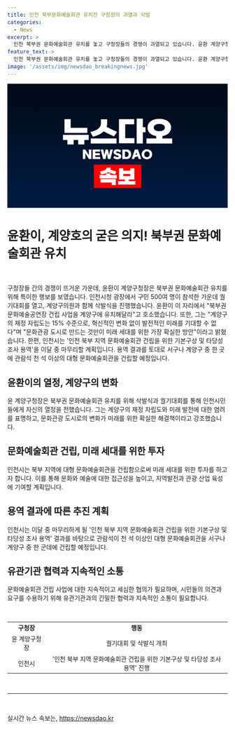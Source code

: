 ```yaml
---
title: 인천 북부문화예술회관 유치전 구청장의 과열과 삭발
categories:
  - News
excerpt: >
  인천 북부권 문화예술회관 유치를 놓고 구청장들의 경쟁이 과열되고 있습니다. 윤환 계양구청장은 궐기대회에서 북부권 문화예술공연장 건립을 계양구에 유치를 촉구하며, 계양구의 재정 자립과 미래 세대를 위한 중요성을 강조했습니다. 이에 인천시는 북부 지역 문화예술회관 건립을 위한 조사를 진행 중이며, 대형 문화예술회관 건립 계획을 추진할 예정입니다.
feature_text: >
  인천 북부권 문화예술회관 유치를 놓고 구청장들의 경쟁이 과열되고 있습니다. 윤환 계양구청장은 궐기대회에서 북부권 문화예술공연장 건립을 계양구에 유치를 촉구하며, 계양구의 재정 자립과 미래 세대를 위한 중요성을 강조했습니다. 이에 인천시는 북부 지역 문화예술회관 건립을 위한 조사를 진행 중이며, 대형 문화예술회관 건립 계획을 추진할 예정입니다.
image: '/assets/img/newsdao_breakingnews.jpg'
---
```


<p><img src="/assets/img/newsdao_breakingnews.jpg" alt="flaretime 속보" /></p>

<h1>윤환이, 계양호의 굳은 의지! 북부권 문화예술회관 유치</h1>

<p data-ke-size="size16">&nbsp;</p>

<p>구청장들 간의 경쟁이 뜨거운 가운데, 윤환이 계양구청장은 북부권 문화예술회관 유치를 위해 특이한 행보를 보였습니다. 인천시청 광장에서 구민 500여 명이 참석한 가운데 궐기대회를 열고, 계양구의원과 함께 삭발식을 진행했습니다. 윤환이 이 자리에서 "북부권 문화예술공연장 건립 사업을 계양구에 유치해달라"고 호소했습니다. 또한, 그는 "계양구의 재정 자립도는 15% 수준으로, 혁신적인 변화 없이 발전적인 미래를 기대할 수 없다"며 "문화관광 도시로 만드는 것만이 미래 세대를 위한 가장 확실한 방안"이라고 밝혔습니다. 한편, 인천시는 '인천 북부 지역 문화예술회관 건립을 위한 기본구상 및 타당성 조사 용역'을 이달 중 마무리할 계획입니다. 용역 결과를 토대로 서구나 계양구 중 한 곳에 관람석 천 석 이상의 대형 문화예술회관을 건립할 예정입니다.</p>

<p data-ke-size="size16"></p>

<h2 data-ke-size="size26">윤환이의 열정, 계양구의 변화</h2>

<p data-ke-size="size16">윤 계양구청장은 북부권 문화예술회관 유치를 위해 삭발식과 궐기대회를 통해 인천시민들에게 자신의 열정을 전했습니다. 그는 계양구의 재정 자립도와 미래 발전에 대한 염려를 표명하고, 문화관광 도시로의 변화가 미래를 위한 확실한 해결책이라고 강조했습니다.</p>

<h2 data-ke-size="size26">문화예술회관 건립, 미래 세대를 위한 투자</h2>

<p data-ke-size="size16">인천시는 북부 지역에 대형 문화예술회관을 건립함으로써 미래 세대를 위한 투자를 하고자 합니다. 이를 통해 문화와 예술에 대한 접근성을 높이고, 지역발전과 관광 산업 육성에 기여할 계획입니다.</p>

<h2 data-ke-size="size26">용역 결과에 따른 추진 계획</h2>

<p data-ke-size="size16">인천시는 이달 중 마무리하게 될 '인천 북부 지역 문화예술회관 건립을 위한 기본구상 및 타당성 조사 용역' 결과를 바탕으로 관람석이 천 석 이상인 대형 문화예술회관을 서구나 계양구 중 한 군데에 건립할 예정입니다.</p>

<h2 data-ke-size="size26">유관기관 협력과 지속적인 소통</h2>

<p data-ke-size="size16">문화예술회관 건립 사업에 대한 지속적이고 세심한 협의가 필요하며, 시민들의 의견과 요구를 수용하기 위해 유관기관과의 긴밀한 협력과 지속적인 소통이 필요합니다.</p>

<p data-ke-size="size16">&nbsp;</p>

<table>
    <tr>
        <td style="text-align: center; height: 17px;"><b>구청장</b></td>
        <td style="text-align: center; height: 17px;"><b>행동</b></td>
    </tr>
    <tr>
        <td style="text-align: center; height: 17px;">윤 계양구청장</td>
        <td style="text-align: center; height: 17px;">궐기대회 및 삭발식 개최</td>
    </tr>
    <tr>
        <td style="text-align: center; height: 17px;">인천시</td>
        <td style="text-align: center; height: 17px;">'인천 북부 지역 문화예술회관 건립을 위한 기본구상 및 타당성 조사 용역' 진행</td>
    </tr>
</table>

<p data-ke-size="size16">&nbsp;</p>

<hr>

<p data-ke-size="size16">&nbsp;</p>
실시간 뉴스 속보는, <a href="https://newsdao.kr" rel="dofollow">https://newsdao.kr</a>


